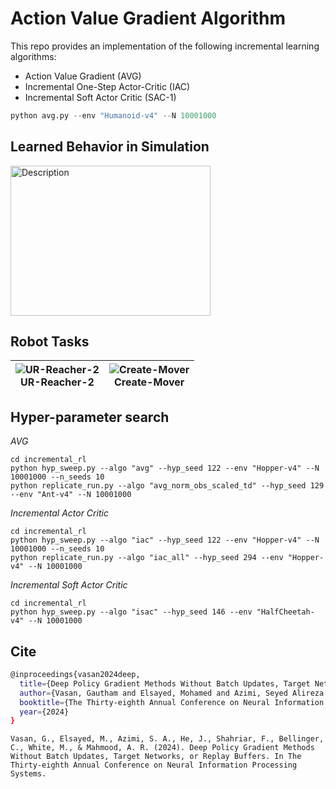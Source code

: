 # Action Value Gradient Algorithm

This repo provides an implementation of the following incremental learning algorithms:
- Action Value Gradient (AVG)
- Incremental One-Step Actor-Critic (IAC)
- Incremental Soft Actor Critic (SAC-1)


```python
python avg.py --env "Humanoid-v4" --N 10001000
```

## Learned Behavior in Simulation
<!-- ![AVG](assets/AVG.gif){width=200px height=200px} -->

<img src="assets/AVG.gif" width="320" height="240" alt="Description">

## Robot Tasks

| ![UR-Reacher-2](assets/UR-Reacher-2.gif) <br> UR-Reacher-2 | ![Create-Mover](assets/Create-Mover.gif) <br /> Create-Mover |
| --- | --- |


## Hyper-parameter search
*AVG*
```
cd incremental_rl
python hyp_sweep.py --algo "avg" --hyp_seed 122 --env "Hopper-v4" --N 10001000 --n_seeds 10
python replicate_run.py --algo "avg_norm_obs_scaled_td" --hyp_seed 129 --env "Ant-v4" --N 10001000
```

*Incremental Actor Critic*
```
cd incremental_rl
python hyp_sweep.py --algo "iac" --hyp_seed 122 --env "Hopper-v4" --N 10001000 --n_seeds 10
python replicate_run.py --algo "iac_all" --hyp_seed 294 --env "Hopper-v4" --N 10001000
```

*Incremental Soft Actor Critic*
```
cd incremental_rl
python hyp_sweep.py --algo "isac" --hyp_seed 146 --env "HalfCheetah-v4" --N 10001000 
```

## Cite
```bash
@inproceedings{vasan2024deep,
  title={Deep Policy Gradient Methods Without Batch Updates, Target Networks, or Replay Buffers},
  author={Vasan, Gautham and Elsayed, Mohamed and Azimi, Seyed Alireza and He, Jiamin and Shahriar, Fahim and Bellinger, Colin and White, Martha and Mahmood, A Rupam},
  booktitle={The Thirty-eighth Annual Conference on Neural Information Processing Systems},
  year={2024}
}

```

```
Vasan, G., Elsayed, M., Azimi, S. A., He, J., Shahriar, F., Bellinger, C., White, M., & Mahmood, A. R. (2024). Deep Policy Gradient Methods Without Batch Updates, Target Networks, or Replay Buffers. In The Thirty-eighth Annual Conference on Neural Information Processing Systems.
```